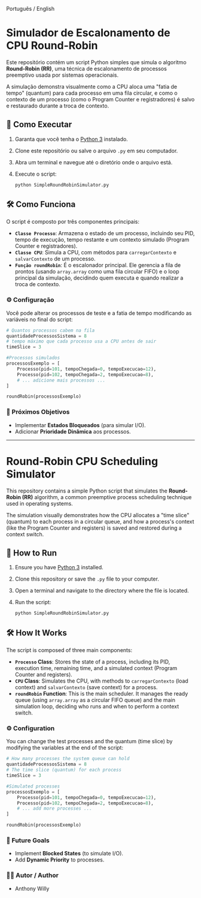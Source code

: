 Português / English

# Simulador de Escalonamento de CPU Round-Robin

Este repositório contém um script Python simples que simula o algoritmo **Round-Robin (RR)**, uma técnica de escalonamento de processos preemptivo usada por sistemas operacionais.

A simulação demonstra visualmente como a CPU aloca uma "fatia de tempo" (quantum) para cada processo em uma fila circular, e como o contexto de um processo (como o Program Counter e registradores) é salvo e restaurado durante a troca de contexto.

## 🚀 Como Executar

1.  Garanta que você tenha o [Python 3](https://www.python.org/) instalado.
2.  Clone este repositório ou salve o arquivo `.py` em seu computador.
3.  Abra um terminal e navegue até o diretório onde o arquivo está.
4.  Execute o script:

    ```bash
    python SimpleRoundRobinSimulator.py
    ```

## 🛠️ Como Funciona

O script é composto por três componentes principais:

* **`Classe Processo`**: Armazena o estado de um processo, incluindo seu PID, tempo de execução, tempo restante e um contexto simulado (Program Counter e registradores).
* **`Classe CPU`**: Simula a CPU, com métodos para `carregarContexto` e `salvarContexto` de um processo.
* **`Função roundRobin`**: É o escalonador principal. Ele gerencia a fila de prontos (usando `array.array` como uma fila circular FIFO) e o loop principal da simulação, decidindo quem executa e quando realizar a troca de contexto.

### ⚙️ Configuração

Você pode alterar os processos de teste e a fatia de tempo modificando as variáveis no final do script:

```python
# Quantos processos cabem na fila
quantidadeProcessosSistema = 8
# tempo máximo que cada processo usa a CPU antes de sair
timeSlice = 3

#Processos simulados
processosExemplo = [
    Processo(pid=101, tempoChegada=0, tempoExecucao=12),
    Processo(pid=102, tempoChegada=2, tempoExecucao=8),
    # ... adicione mais processos ...
]

roundRobin(processosExemplo)
```


### 🎯 Próximos Objetivos

* Implementar **Estados Bloqueados** (para simular I/O).
* Adicionar **Prioridade Dinâmica** aos processos.


---

# Round-Robin CPU Scheduling Simulator

This repository contains a simple Python script that simulates the **Round-Robin (RR)** algorithm, a common preemptive process scheduling technique used in operating systems.

The simulation visually demonstrates how the CPU allocates a "time slice" (quantum) to each process in a circular queue, and how a process's context (like the Program Counter and registers) is saved and restored during a context switch.

## 🚀 How to Run

1.  Ensure you have [Python 3](https://www.python.org/) installed.
2.  Clone this repository or save the `.py` file to your computer.
3.  Open a terminal and navigate to the directory where the file is located.
4.  Run the script:

    ```bash
    python SimpleRoundRobinSimulator.py
    ```

## 🛠️ How It Works

The script is composed of three main components:

* **`Processo` Class**: Stores the state of a process, including its PID, execution time, remaining time, and a simulated context (Program Counter and registers).
* **`CPU` Class**: Simulates the CPU, with methods to `carregarContexto` (load context) and `salvarContexto` (save context) for a process.
* **`roundRobin` Function**: This is the main scheduler. It manages the ready queue (using `array.array` as a circular FIFO queue) and the main simulation loop, deciding who runs and when to perform a context switch.

### ⚙️ Configuration

You can change the test processes and the quantum (time slice) by modifying the variables at the end of the script:

```python
# How many processes the system queue can hold
quantidadeProcessosSistema = 8
# The time slice (quantum) for each process
timeSlice = 3

#Simulated processes
processosExemplo = [
    Processo(pid=101, tempoChegada=0, tempoExecucao=12),
    Processo(pid=102, tempoChegada=2, tempoExecucao=8),
    # ... add more processes ...
]

roundRobin(processosExemplo)
```

### 🎯 Future Goals

* Implement **Blocked States** (to simulate I/O).
* Add **Dynamic Priority** to processes.



### 👨‍💻 Autor / Author
* Anthony Willy
